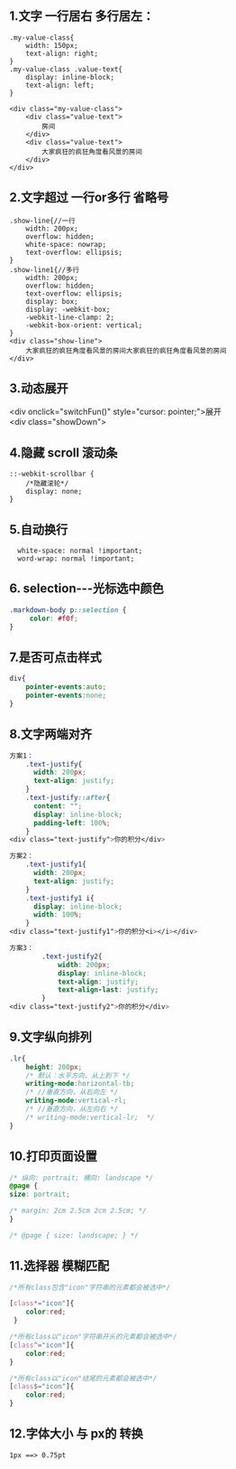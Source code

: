 ## 1.文字 一行居右 多行居左：

```
.my-value-class{            
	width: 150px;
 	text-align: right;
}
.my-value-class .value-text{
	display: inline-block;
	text-align: left;
}

<div class="my-value-class">
    <div class="value-text">
    	房间
    </div>
    <div class="value-text">
    	大家疯狂的疯狂角度看风景的房间
    </div>
</div>

```



## 2.文字超过 一行or多行 省略号

```
.show-line{//一行
    width: 200px;
    overflow: hidden;
    white-space: nowrap;
    text-overflow: ellipsis;
}
.show-line1{//多行
	width: 200px;
    overflow: hidden;
    text-overflow: ellipsis;
    display: box;
    display: -webkit-box;
    -webkit-line-clamp: 2;
    -webkit-box-orient: vertical;
}
<div class="show-line">
	大家疯狂的疯狂角度看风景的房间大家疯狂的疯狂角度看风景的房间
</div>
```



## 3.动态展开

<style>
    /*  */
    .showDown{
        width: 200px;
        border: 1px solid sandybrown;
        height: 0px;
        transition: all .2s;
    }
</style>
<div onclick="switchFun()" style="cursor: pointer;">展开</div>
<div class="showDown"></div>
<script>
    let open = false;
    function switchFun(){
        open = !open;
        if(open){
            $(".showDown").css("height", "300px")
        }else{
            $(".showDown").css("height", "0px")
        }
    }
</script>


## 4.隐藏 scroll 滚动条

```
::-webkit-scrollbar {
    /*隐藏滚轮*/
    display: none;
}
```



## 5.自动换行

```
  white-space: normal !important;
  word-wrap: normal !important;
```

## 6. selection---光标选中颜色

```css
.markdown-body p::selection {
	 color: #f0f;
}
```

## 7.是否可点击样式

```css
div{
	pointer-events:auto;
	pointer-events:none;
}
```



## 8.文字两端对齐

```css
方案1：
	.text-justify{
      width: 200px;
      text-align: justify;
    }
    .text-justify::after{
      content: "";
      display: inline-block;
      padding-left: 100%;
    }
<div class="text-justify">你的积分</div>

方案2：
    .text-justify1{
      width: 200px;
      text-align: justify;
    }
    .text-justify1 i{
      display: inline-block;
      width: 100%;
    }
<div class="text-justify1">你的积分<i></i></div>

方案3：
        .text-justify2{
            width: 200px;
            display: inline-block;
            text-align: justify;
            text-align-last: justify;
        }
<div class="text-justify2">你的积分</div>
```



## 9.文字纵向排列

```css
.lr{
    height: 200px;
    /* 默认：水平方向，从上到下 */
    writing-mode:horizontal-tb; 
    /* //垂直方向，从右向左 */
    writing-mode:vertical-rl;  
    /* //垂直方向，从左向右 */
    /* writing-mode:vertical-lr;  */
}
```

## 10.打印页面设置

```css
/* 纵向: portrait; 横向: landscape */
@page { 
size: portrait; 

/* margin: 2cm 2.5cm 2cm 2.5cm; */
}

/* @page { size: landscape; } */
```



## 11.选择器 模糊匹配

```css
/*所有class包含"icon"字符串的元素都会被选中*/

[class*="icon"]{
 	color:red;
 }

/*所有class以"icon"字符串开头的元素都会被选中*/
[class^="icon"]{
  	color:red;
}

/*所有class以"icon"结尾的元素都会被选中*/
[class$="icon"]{
  	color:red;
}
```

## 12.字体大小 与 px的 转换 

```
1px ==> 0.75pt
```

